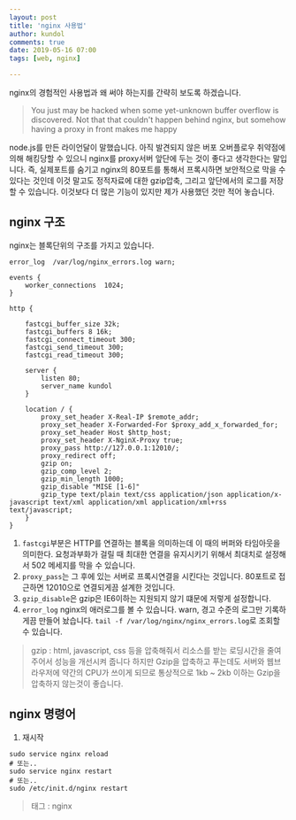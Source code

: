 ```yaml
---
layout: post
title: 'nginx 사용법'
author: kundol
comments: true
date: 2019-05-16 07:00
tags: [web, nginx]

---   
```

nginx의 경험적인 사용법과 왜 써야 하는지를 간략히 보도록 하겠습니다. 

 > You just may be hacked when some yet-unknown buffer overflow is discovered. Not that that couldn't happen behind nginx, but somehow having a proxy in front makes me happy

node.js를 만든 라이언달이 말했습니다. 아직 발견되지 않은 버포 오버플로우 취약점에 의해 해킹당할 수 있으니 nginx를 proxy서버 앞단에 두는 것이 좋다고 생각한다는 말입니다. 
즉, 실제포트를 숨기고 nginx의 80포트를 통해서 프록시하면 보안적으로 막을 수 있다는 것인데 이것 말고도 정적자료에 대한 gzip압축, 그리고 앞단에서의 로그를 저장할 수 있습니다. 이것보다 더 많은 기능이 있지만 제가 사용했던 것만 적어 놓습니다.  

## nginx 구조 
nginx는 블록단위의 구조를 가지고 있습니다. 
```shell
error_log  /var/log/nginx_errors.log warn;

events { 
    worker_connections  1024;
}

http {  

    fastcgi_buffer_size 32k;
    fastcgi_buffers 8 16k;
    fastcgi_connect_timeout 300;
    fastcgi_send_timeout 300;
    fastcgi_read_timeout 300;  

    server {
        listen 80; 
        server_name kundol 
    }

    location / {
        proxy_set_header X-Real-IP $remote_addr;
        proxy_set_header X-Forwarded-For $proxy_add_x_forwarded_for;
        proxy_set_header Host $http_host;
        proxy_set_header X-NginX-Proxy true;
        proxy_pass http://127.0.0.1:12010/;
        proxy_redirect off;
        gzip on; 
        gzip_comp_level 2; 
        gzip_min_length 1000; 
        gzip_disable "MISE [1-6]"
        gzip_type text/plain text/css application/json application/x-javascript text/xml application/xml application/xml+rss text/javascript;
    }
}
```
1. `fastcgi`부분은 HTTP를 연결하는 블록을 의미하는데 이 때의 버퍼와 타임아웃을 의미한다. 
요청과부화가 걸릴 때 최대한 연결을 유지시키기 위해서 최대치로 설정해서 502 메세지를 막을 수 있습니다. 
2. `proxy_pass`는 그 후에 있는 서버로 프록시연결을 시킨다는 것입니다. 80포트로 접근하면 12010으로 연결되게끔 설계한 것입니다. 
3. `gzip_disable`은 gzip은 IE6이하는 지원되지 않기 떄문에 저렇게 설정합니다.
4. `error_log` nginx의 애러로그를 볼 수 있습니다. warn, 경고 수준의 로그만 기록하게끔 만들어 놨습니다. `tail -f /var/log/nginx/nginx_errors.log`로 조회할 수 있습니다. 

 > gzip : html, javascript, css 등을 압축해줘서 리소스를 받는 로딩시간을 줄여주어서 성능을 개선시켜 줍니다 하지만 Gzip을 압축하고 푸는데도 서버와 웹브라우저에 약간의 CPU가 쓰이게 되므로 통상적으로 1kb ~ 2kb 이하는 Gzip을 압축하지 않는것이 좋습니다. 



## nginx 명령어
1. 재시작
```shell
sudo service nginx reload
# 또는..
sudo service nginx restart
# 또는.. 
sudo /etc/init.d/nginx restart
```
  > 태그 : nginx